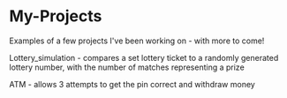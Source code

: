 # My-Projects

Examples of a few projects I've been working on - with more to come!

Lottery_simulation - compares a set lottery ticket to a randomly generated lottery number, with the number of matches representing a prize

ATM - allows 3 attempts to get the pin correct and withdraw money
